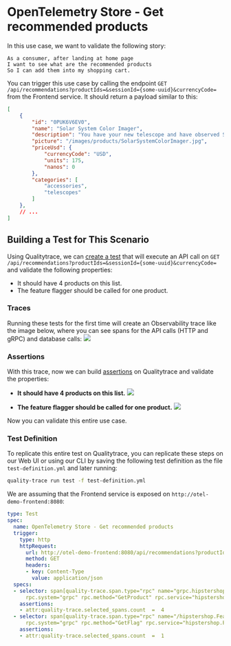 # OpenTelemetry Store - Get recommended products

In this use case, we want to validate the following story:

```
As a consumer, after landing at home page
I want to see what are the recommended products
So I can add them into my shopping cart.
```

You can trigger this use case by calling the endpoint `GET /api/recommendations?productIds=&sessionId={some-uuid}&currencyCode=` from the Frontend service. It should return a payload similar to this:
```json
[
    {
        "id": "0PUK6V6EV0",
        "name": "Solar System Color Imager",
        "description": "You have your new telescope and have observed Saturn and Jupiter. Now you're ready to take the next step and start imaging them. But where do you begin? The NexImage 10 Solar System Imager is the perfect solution.",
        "picture": "/images/products/SolarSystemColorImager.jpg",
        "priceUsd": {
            "currencyCode": "USD",
            "units": 175,
            "nanos": 0
        },
        "categories": [
            "accessories",
            "telescopes"
        ]
    },
    // ...
]
```

## Building a Test for This Scenario

Using Qualitytrace, we can [create a test](../../../web-ui/creating-tests.md) that will execute an API call on `GET /api/recommendations?productIds=&sessionId={some-uuid}&currencyCode=` and validate the following properties:
- It should have 4 products on this list.
- The feature flagger should be called for one product.

### Traces

Running these tests for the first time will create an Observability trace like the image below, where you can see spans for the API calls (HTTP and gRPC) and database calls:
![](../images/get-recommended-products-trace.png)

### Assertions

With this trace, now we can build [assertions](../../../concepts/assertions.md) on Qualitytrace and validate the properties:

- **It should have 4 products on this list.**
![](../images/get-recommended-products-get-product-test-spec.png)

- **The feature flagger should be called for one product.**
![](../images/get-recommended-products-feature-flagger-test-spec.png)

Now you can validate this entire use case.

### Test Definition

To replicate this entire test on Qualitytrace, you can replicate these steps on our Web UI or using our CLI by saving the following test definition as the file `test-definition.yml` and later running:

```sh
quality-trace run test -f test-definition.yml
```

We are assuming that the Frontend service is exposed on `http://otel-demo-frontend:8080`:

```yaml
type: Test
spec:
  name: OpenTelemetry Store - Get recommended products
  trigger:
    type: http
    httpRequest:
      url: http://otel-demo-frontend:8080/api/recommendations?productIds=&sessionId=8c0465e2-32bb-4ecb-a9c8-5a2861629ff1&currencyCode=
      method: GET
      headers:
      - key: Content-Type
        value: application/json
  specs:
  - selector: span[quality-trace.span.type="rpc" name="grpc.hipstershop.ProductCatalogService/GetProduct"
      rpc.system="grpc" rpc.method="GetProduct" rpc.service="hipstershop.ProductCatalogService"]
    assertions:
    - attr:quality-trace.selected_spans.count  =  4
  - selector: span[quality-trace.span.type="rpc" name="/hipstershop.FeatureFlagService/GetFlag"
      rpc.system="grpc" rpc.method="GetFlag" rpc.service="hipstershop.FeatureFlagService"]
    assertions:
    - attr:quality-trace.selected_spans.count  =  1
```
